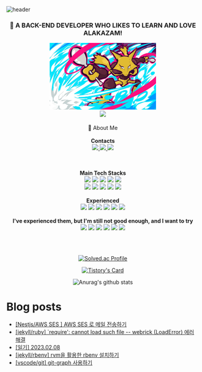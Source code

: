 
![header](https://capsule-render.vercel.app/api?type=waving&color=auto&height=300&section=header&text=love%20Alakazam&fontSize=90)

<div align="center">
  
### :spoon: A BACK-END DEVELOPER WHO LIKES TO LEARN AND LOVE ALAKAZAM!
  
  <img src="alakazam_psycocutter.jpg" width="55%" height="50%" />
</div>

<div align="center" display="inline-block">
  <a href="https://hits.seeyoufarm.com"><img src="https://hits.seeyoufarm.com/api/count/incr/badge.svg?url=https%3A%2F%2Fgithub.com%2FloveAlakazam%2Fhit-counter&count_bg=%23E2C714&title_bg=%23555555&icon=&icon_color=%23E7E7E7&title=hits&edge_flat=false"/></a>
  <br><br>
  <a href="https://eunkangchoi.github.io/about" style="text-decoration:none">👋 About Me </a>
  <br><br>
  <strong>Contacts</strong>
  <br>
  <a href="https://ek12mv2.tistory.com" target="_blank">
      <img src="https://img.shields.io/badge/tistory-000000?style=for-the-badge&logo=tistory&logoColor=white">
  </a><a href="mailto:dmsrkd1216@gmail.com">    
    <img src="https://img.shields.io/badge/gmail-EA4335?style=for-the-badge&logo=gmail&logoColor=white">
  </a>
  <a href="https://www.linkedin.com/in/eunkang-choi-8b0378191">
      <img src="https://img.shields.io/badge/linkedin-0A66C2?style=for-the-badge&logo=linkedin&logoColor=white">
  </a>
  <br>

  <br><br>
  <strong>Main Tech Stacks</strong>
  <br>
    <img src="https://img.shields.io/badge/nestJS-E0234E?style=for-the-badge&logo=nestJS&logoColor=white">
        <img src="https://img.shields.io/badge/typescript-4285F4?style=for-the-badge&logo=typescript&logoColor=white">
    <img src="https://img.shields.io/badge/node.js-339933?style=for-the-badge&logo=node.js&logoColor=white">
    <img src="https://img.shields.io/badge/express-000000?style=for-the-badge&logo=express&logoColor=white">
    <img src="https://img.shields.io/badge/javascript-F7DF1E?style=for-the-badge&logo=javascript&logoColor=white">
  <br>
      <img src="https://img.shields.io/badge/mysql-4479A1?style=for-the-badge&logo=mysql&logoColor=white">
    <img src="https://img.shields.io/badge/mongodb-47A248?style=for-the-badge&logo=mongodb&logoColor=white">
    <img src="https://img.shields.io/badge/git-F05032?style=for-the-badge&logo=git&logoColor=white">
    <img src="https://img.shields.io/badge/gitkraken-179287?style=for-the-badge&logo=gitkraken&logoColor=white">
    <img src="https://img.shields.io/badge/github actions-2088FF?style=for-the-badge&logo=github actions&logoColor=white">
  <br>
  <br>
    <strong>Experienced </strong>
  <br>
      <img src="https://img.shields.io/badge/go-00ADD8?style=for-the-badge&logo=go&logoColor=white">
  <img src="https://img.shields.io/badge/JAVA-FF160B?style=for-the-badge&logo=JAVA&logoColor=white">
    <img src="https://img.shields.io/badge/python-3776AB?style=for-the-badge&logo=python&logoColor=white">
    <img src="https://img.shields.io/badge/spring-6DB33F?style=for-the-badge&logo=spring&logoColor=white">
    <img src="https://img.shields.io/badge/flask-000000?style=for-the-badge&logo=flask&logoColor=white">
    <img src="https://img.shields.io/badge/angularjs-E23237?style=for-the-badge&logo=angularjs&logoColor=white">
  <br>
  <br>
   <strong>I've experienced them, but I'm still not good enough, and I want to try</strong>
  <br>
  <img src="https://img.shields.io/badge/google cloud-4285F4?style=for-the-badge&logo=google cloud&logoColor=white">
  <img src="https://img.shields.io/badge/amazon ec2-FF9900?style=for-the-badge&logo=amazon ec2&logoColor=white">
    <img src="https://img.shields.io/badge/redis-DC382D?style=for-the-badge&logo=redis&logoColor=white">
    <img src="https://img.shields.io/badge/docker-2496ED?style=for-the-badge&logo=docker&logoColor=white">
      <img src="https://img.shields.io/badge/GraphQL-E10098?style=for-the-badge&logo=GraphQL&logoColor=white">
    <img src="https://img.shields.io/badge/socket.io-010101?style=for-the-badge&logo=socket.io&logoColor=white">
  <br>
</div>  

<br><br>

<div align="center" display="inline-block">

  [![Solved.ac Profile](http://mazassumnida.wtf/api/v2/generate_badge?boj=dmsrkd1216)](https://solved.ac/dmsrkd1216/)  

  [![Tistory's Card](https://github-readme-tistory-card.vercel.app/api?name=ek12mv2&theme=tistory)](https://ek12mv2.tistory.com)

  ![Anurag's github stats](https://github-readme-stats.vercel.app/api?username=loveAlakazam&show_icons=true) 
</div>


# Blog posts

<!-- BLOG-POST-LIST:START -->
- [[Nestjs/AWS SES ] AWS SES 로 메일 전송하기](https://ek12mv2.tistory.com/374)
- [[jekyll/ruby] `require&#39;: cannot load such file -- webrick &lpar;LoadError&rpar; 에러 해결](https://ek12mv2.tistory.com/382)
- [[일기] 2023.02.08](https://ek12mv2.tistory.com/379)
- [[jekyll/rbenv] rvm을 활용한 rbenv 설치하기](https://ek12mv2.tistory.com/380)
- [[vscode/git] git-graph 사용하기](https://ek12mv2.tistory.com/377)
<!-- BLOG-POST-LIST:END -->
